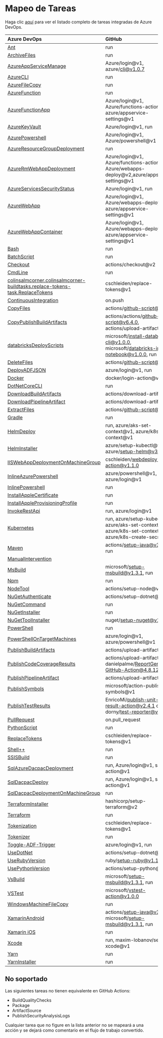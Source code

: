 # Mapeo de Tareas

Haga clic [aquí](https://docs.microsoft.com/en-us/azure/devops/pipelines/tasks) para ver el listado completo de tareas integradas de Azure DevOps.

| Azure DevOps                                                    | GitHub                                                                                          |
| :-------------------------------------------------------------- | :---------------------------------------------------------------------------------------------- |
| [Ant](Ant.md)                                                   | run                                                                                             |
| [ArchiveFiles](ArchiveFiles.md)                                 | run                                                                                             |
| [AzureAppServiceManage](AzureAppServiceManage.md)               | Azure/login@v1, azure/cli@v1.0.7                                                                   |
| [AzureCLI](AzureCLI.md)                                         | run                                                                                             |
| [AzureFileCopy](AzureFileCopy.md)                               | run                                                                                             |
| [AzureFunction](AzureFunction.md)                               | run                                                                                             |
| [AzureFunctionApp](AzureFunctionApp.md)                         | Azure/login@v1, Azure/functions-action@v1, azure/appservice-settings@v1                         |
| [AzureKeyVault](AzureKeyVault.md)                               | Azure/login@v1, run                                                                             |
| [AzurePowershell](AzurePowershell.md)                           | Azure/login@v1, Azure/powershell@v1                                                             |
| [AzureResourceGroupDeployment](AzureResourceGroupDeployment.md) | run                                                                                             |
| [AzureRmWebAppDeployment](AzureRmWebAppDeployment.md)           | Azure/login@v1, Azure/functions-action@v1, Azure/webapps-deploy@v2,azure/appservice-settings@v1 |
| [AzureServicesSecurityStatus](AzureServicesSecurityStatus.md)   | Azure/login@v1, run                                                                             |
| [AzureWebApp](AzureWebApp.md)                                   | Azure/login@v1, Azure/webapps-deploy@v2, azure/appservice-settings@v1                           |
| [AzureWebAppContainer](AzureWebAppContainer.md)                 | Azure/login@v1, Azure/webapps-deploy@v2, azure/appservice-settings@v1                           |
| [Bash](Bash.md)                                                 | run                                                                                             |
| [BatchScript](BatchScript.md)                                   | run                                                                                             |
| [Checkout](Checkout.md)                                         | actions/checkout@v2                                                                             |
| [CmdLine](CmdLine.md)                                           | run                                                                                             |
| [colinsalmcorner.colinsalmcorner-buildtasks.replace-tokens-task.ReplaceTokens](colinsalmcorner.colinsalmcorner-buildtasks.replace-tokens-task.ReplaceTokens.md)   | cschleiden/replace-tokens@v1  |
| [ContinuousIntegration](ContinuousIntegration.md)               | on.push                                                                                         |
| [CopyFiles](CopyFiles.md)                                       | actions/github-script@v6.4.0                                                                        |
| [CopyPublishBuildArtifacts](CopyPublishBuildArtifacts.md)       |actions/actions/github-script@v6.4.0, actions/upload-artifact@v2                                     |
| [databricksDeployScripts](DatabricksDeployScripts.md)           | microsoft/install-databricks-cli@v1.0.0, microsoft/databricks-import-notebook@v1.0.0, run       |
| [DeleteFiles](DeleteFiles.md)                                   | actions/github-script@v6.4.0                                                                        |
| [DeployADFJSON](DeployAdfJson.md)                               | azure/login@v1, run                                                                             |
| [Docker](Docker.md)                                             | docker/login-action@v2                                                                          |
| [DotNetCoreCLI](DotNetCoreCLI.md)                               | run                                                                                             |
| [DownloadBuildArtifacts](DownloadBuildArtifacts.md)             | actions/download-artifact@v2                                                                    |
| [DownloadPipelineArtifact](DownloadPipelineArtifact.md)         | actions/download-artifact@v2                                                                    |
| [ExtractFiles](ExtractFiles.md)                                 | actions/github-script@v6.4.0                                                                        |
| [Gradle](Gradle.md)                                             | run                                                                                             |
| [HelmDeploy](HelmDeploy.md)                                     | run, azure/aks-set-context@v1, azure/k8s-set-context@v1                                         |
| [HelmInstaller](HelmInstaller.md)                               | azure/setup-kubectl@v1, azure/setup-helm@v3.5                                                    |
| [IISWebAppDeploymentOnMachineGroup](IisWebAppDeploymentOnMachineGroup.md.md)                               | cschleiden/webdeploy-action@v1.1.0                                                    |
| [InlineAzurePowershell](InlineAzurePowershell.md)               | azure/powershell@v1,  azure/login@v1                                                            |
| [InlinePowershell](InlinePowershell.md)                         | run                                                                                             |
| [InstallAppleCertificate](InstallAppleCertificate.md)           | run                                                                                             |
| [InstallAppleProvisioningProfile](InstallAppleProvisioningProfile.md) | run                                                                                       |
| [InvokeRestApi](InvokeRestApi.md)                               | run, azure/login@v1                                                                             |
| [Kubernetes](Kubernetes.md)                                     | run, azure/setup-kubectl@v1, azure/aks-set-context@v1, azure/k8s-set-context@v1, azure/k8s-create-secret@v1 |
| [Maven](Maven.md)                                               | actions/setup-java@v3.10.0, run                                                                      |
| [ManualIntervention](ManualIntervention.md)                     |                                                                                                 |
| [MsBuild](MsBuild.md)                                           | microsoft/setup-msbuild@v1.3.1, run                                                             |
| [Npm](Npm.md)                                                   | run                                                                                             |
| [NodeTool](NodeTool.md)                                         | actions/setup-node@v1                                                                           |
| [NuGetAuthenticate](NuGetAuthenticate.md)                       | actions/setup-dotnet@v3                                                                         |
| [NuGetCommand](NuGetCommand.md)                                 | run                                                                                             |
| [NuGetInstaller](NuGetCommand.md#NuGetInstaller)                | run                                                                                             |
| [NuGetToolInstaller](NuGetToolInstaller.md)                     | nuget/setup-nuget@v1.1.1                                                                        |
| [PowerShell](PowerShell.md)                                     | run                                                                                             |
| [PowerShellOnTargetMachines](PowerShellOnTargetMachines.md)     | azure/login@v1, azure/powershell@v1                                                             |
| [PublishBuildArtifacts](PublishBuildArtifacts.md)               | actions/upload-artifact@v2                                                                      |
| [PublishCodeCoverageResults](PublishCodeCoverageResults.md)     | actions/upload-artifact@v2, danielpalme/ReportGenerator-GitHub-Action@4.8.12                    |
| [PublishPipelineArtifact](PublishPipelineArtifact.md)           | actions/upload-artifact@v2                                                                      |
| [PublishSymbols](PublishSymbols.md)                             | microsoft/action-publish-symbols@v1                                                             |
| [PublishTestResults](PublishTestResults.md)                     | EnricoMi/publish-unit-test-result-action@v2.4.1 or dorny/test-reporter@v1.6.0                     |
| [PullRequest](PullRequest.md)                                   | on.pull_request                                                                                 |
| [PythonScript](PythonScript.md)                                 | run                                                                                             |
| [ReplaceTokens](ReplaceTokens.md)                               | cschleiden/replace-tokens@v1                                                                    |
| [Shell++](ShellPlusPlus.md)                                     | run                                                                                             |
| [SSISBuild](SSISBuild.md)                                       | run                                                                                             |
| [SqlAzureDacpacDeployment](SqlAzureDacpacDeployment.md)         | run, Azure/login@v1, sql-action@v1                                                              |
| [SqlDacpacDeploy](SqlDacpacDeploy.md)                           | run, Azure/login@v1, sql-action@v1                                                              |
| [SqlDacpacDeploymentOnMachineGroup](SqlDacpacDeploymentOnMachineGroup.md) | run                                                                                   |
| [TerraformInstaller](TerraformInstaller.md)                     | hashicorp/setup-terraform@v2                                                                    |
| [Terraform](Terraform.md)                                       | run                                                                                             |
| [Tokenization](Tokenization.md)                                 | cschleiden/replace-tokens@v1                                                                    |
| [Tokenizer](Tokenizer.md)                                       | run                                                                                             |
| [Toggle-ADF-Trigger](ToggleAdfTrigger.md)                       | azure/login@v1, run                                                                             |
| [UseDotNet](UseDotNet.md)                                       | actions/setup-dotnet@v1                                                                         |
| [UseRubyVersion](UseRubyVersion.md)                             | ruby/setup-ruby@v1.138.0                                                                              |
| [UsePythonVersion](UsePythonVersion.md)                         | actions/setup-python@v1                                                                         |
| [VsBuild](MsBuild.md)                                           | microsoft/setup-msbuild@v1.3.1, run                                                             |
| [VSTest](VsTest.md)                                             | microsoft/vstest-action@v1.0.0         |
| [WindowsMachineFileCopy](WindowsMachineFileCopy.md)             | run                                                                                             |
| [XamarinAndroid](XamarinAndroid.md)                             | actions/setup-java@v3.10.0, microsoft/setup-msbuild@v1.3.1, run                                      |
| [Xamarin iOS](XamarinIos.md)                                    | run                                                                                             |
| [Xcode](Xcode.md)                                               | run, maxim-lobanov/setup-xcode@v1                                                               |
| [Yarn](Yarn.md)                                                 | run                                                                                             |
| [YarnInstaller](YarnInstaller.md)                               | run                                                                                             |

## No soportado

Las siguientes tareas no tienen equivalente en GitHub Actions:

- BuildQualityChecks
- Package
- ArtifactSource
- PublishSecurityAnalysisLogs

Cualquier tarea que no figure en la lista anterior no se mapeará a una acción y se dejará como comentario en el flujo de trabajo convertido. 